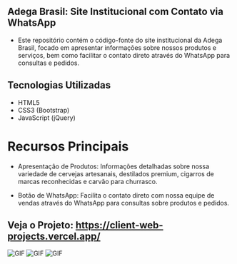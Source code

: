 ## Adega Brasil: Site Institucional com Contato via WhatsApp

- Este repositório contém o código-fonte do site institucional da Adega Brasil, focado em apresentar informações sobre nossos produtos e serviços, bem como facilitar o contato direto através do WhatsApp para consultas e pedidos.

## Tecnologias Utilizadas
- HTML5
- CSS3 (Bootstrap)
- JavaScript (jQuery)

# Recursos Principais
- Apresentação de Produtos: Informações detalhadas sobre nossa variedade de cervejas artesanais, destilados premium, cigarros de marcas reconhecidas e carvão para churrasco.

- Botão de WhatsApp: Facilita o contato direto com nossa equipe de vendas através do WhatsApp para consultas sobre produtos e pedidos.


## Veja o Projeto: https://client-web-projects.vercel.app/

<img src="https://i.imgur.com/IaHflUr.png" alt="GIF" data-canonical-src="https://i.imgur.com/IaHflUr.png" style="max-width: 50%;">

<img src="https://i.imgur.com/Cn9O0cg.png" alt="GIF" data-canonical-src="https://i.imgur.com/Cn9O0cg.png" style="max-width: 50%;">

<img src="https://i.imgur.com/DcEmHCZ.png" alt="GIF" data-canonical-src="https://i.imgur.com/DcEmHCZ.png" style="max-width: 50%;">
